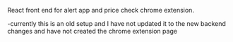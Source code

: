 React front end for alert app and price check chrome extension.

-currently this is an old setup and I have not updated it to the new backend changes and have not created the chrome extension page
